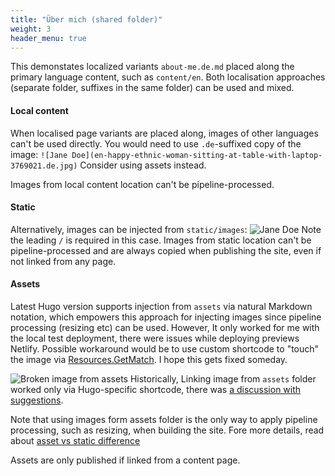 ```yaml
---
title: "Über mich (shared folder)"
weight: 3
header_menu: true
---
```


This demonstates localized variants `about-me.de.md` placed along the primary language content, such as `content/en`. Both localisation approaches (separate folder, suffixes in the same folder) can be used and mixed.

#### Local content

When localised page variants are placed along, images of other languages can't be used directly. You would need to use `.de`-suffixed copy of the image: `![Jane Doe](en-happy-ethnic-woman-sitting-at-table-with-laptop-3769021.de.jpg)`
Consider using assets instead.

Images from local content location can't be pipeline-processed.

#### Static

Alternatively, images can be injected from `static/images`:
![Jane Doe](/images/static-happy-ethnic-woman-sitting-at-table-with-laptop-3769021.jpg)
Note the leading `/` is required in this case.
Images from static location can't be pipeline-processed and are always copied when publishing the site, even if not linked from any page.

#### Assets

Latest Hugo version supports injection from `assets` via natural Markdown notation, which empowers this approach for injecting images since pipeline processing (resizing etc) can be used. However, It only worked for me with the local test deployment, there were issues while deploying previews Netlify. Possible workaround would be to use custom shortcode to "touch" the image via [Resources.GetMatch](https://gohugo.io/functions/resources/getmatch/). I hope this gets fixed someday.

![Broken image from assets](images/asset-happy-ethnic-woman-sitting-at-table-with-laptop-3769021.jpg)
Historically, Linking image from `assets` folder worked only via Hugo-specific shortcode, there was [a discussion with suggestions](https://discourse.gohugo.io/t/how-to-show-images-on-post-pages-if-theyre-located-in-the-assets-folder/34276/14).

Note that using images form assets folder is the only way to apply pipeline processing, such as resizing, when building the site. Fore more details, read about [asset vs static difference](https://discourse.gohugo.io/t/difference-between-asset-and-static-folder/41203)

Assets are only published if linked from a content page.

